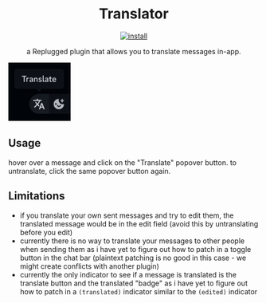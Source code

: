 <p>
  <h1 align="center">Translator</h1>
</p>

<p align="center">
  <a href="https://replugged.dev/install?identifier=lib.evelyn.Translator">
    <img alt="install" src="https://img.shields.io/badge/dynamic/json?url=https%3A%2F%2Freplugged.dev%2Fapi%2Fv1%2Fstore%2Flib.evelyn.Translator&query=%24.version&prefix=v&label=Install&style=for-the-badge">
  </a>
</p>

<p align="center">
  a Replugged plugin that allows you to translate messages in-app.
</p>

![Preview](preview.png)

## Usage

hover over a message and click on the "Translate" popover button. to untranslate, click the same
popover button again.

## Limitations

- if you translate your own sent messages and try to edit them, the translated message would be in
  the edit field (avoid this by untranslating before you edit)
- currently there is no way to translate your messages to other people when sending them as i have
  yet to figure out how to patch in a toggle button in the chat bar (plaintext patching is no good
  in this case - we might create conflicts with another plugin)
- currently the only indicator to see if a message is translated is the translate button and the
  translated "badge" as i have yet to figure out how to patch in a `(translated)` indicator similar
  to the `(edited)` indicator
